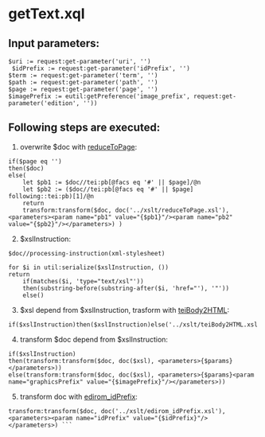# getText.xql
## Input parameters:
```
$uri := request:get-parameter('uri', '')
 $idPrefix := request:get-parameter('idPrefix', '') 
$term := request:get-parameter('term', '') 
$path := request:get-parameter('path', '') 
$page := request:get-parameter('page', '')
$imagePrefix := eutil:getPreference('image_prefix', request:get-parameter('edition', ''))
```
## Following steps are executed:
1. overwrite $doc with  [reduceToPage](../../../transformations/getText/text/reduceToPage.md):
```
if($page eq '')
then($doc)
else(
	let $pb1 := $doc//tei:pb[@facs eq '#' || $page]/@n
	let $pb2 := ($doc//tei:pb[@facs eq '#' || $page] following::tei:pb)[1]/@n
	return
	transform:transform($doc, doc('../xslt/reduceToPage.xsl'), <parameters><param name="pb1" value="{$pb1}"/><param name="pb2" value="{$pb2}"/></parameters>) )
```

2. $xslInstruction:
```
$doc//processing-instruction(xml-stylesheet)
```
```
for $i in util:serialize($xslInstruction, ())
return
	if(matches($i, 'type="text/xsl"'))
	then(substring-before(substring-after($i, 'href="'), '"'))
	else()
```
3. $xsl depend from \$xslInstruction, trasform with   [teiBody2HTML](../../../transformations/getText/text/teiBody2HTML.md):
```
if($xslInstruction)then($xslInstruction)else('../xslt/teiBody2HTML.xsl')
```
4. transform \$doc depend from $xslInstruction:
```
if($xslInstruction)
then(transform:transform($doc, doc($xsl), <parameters>{$params}</parameters>))
else(transform:transform($doc, doc($xsl), <parameters>{$params}<param name="graphicsPrefix" value="{$imagePrefix}"/></parameters>))
```
5. transform doc with [edirom_idPrefix](../../../transformations/getText/text/edirom_idPrefix.md):
```
transform:transform($doc, doc('../xslt/edirom_idPrefix.xsl'), <parameters><param name="idPrefix" value="{$idPrefix}"/></parameters>) ```


